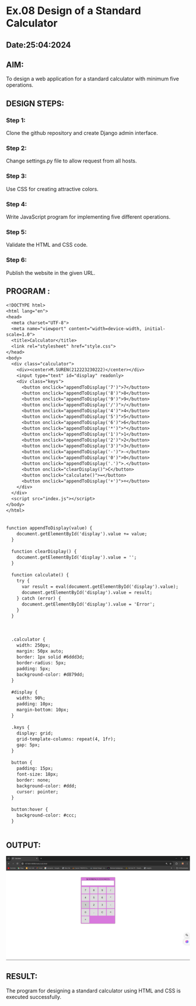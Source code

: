 # Ex.08 Design of a Standard Calculator
## Date:25:04:2024

## AIM:
To design a web application for a standard calculator with minimum five operations.

## DESIGN STEPS:

### Step 1:
Clone the github repository and create Django admin interface.

### Step 2:
Change settings.py file to allow request from all hosts.

### Step 3:
Use CSS for creating attractive colors.

### Step 4:
Write JavaScript program for implementing five different operations.

### Step 5:
Validate the HTML and CSS code.

### Step 6:
Publish the website in the given URL.

## PROGRAM :
```
<!DOCTYPE html>
<html lang="en">
<head>
  <meta charset="UTF-8">
  <meta name="viewport" content="width=device-width, initial-scale=1.0">
  <title>Calculator</title>
  <link rel="stylesheet" href="style.css">
</head>
<body>
  <div class="calculator">
    <div><center>M.SUREN(212223230222)</center></div>
    <input type="text" id="display" readonly>
    <div class="keys">
      <button onclick="appendToDisplay('7')">7</button>
      <button onclick="appendToDisplay('8')">8</button>
      <button onclick="appendToDisplay('9')">9</button>
      <button onclick="appendToDisplay('/')">/</button>
      <button onclick="appendToDisplay('4')">4</button>
      <button onclick="appendToDisplay('5')">5</button>
      <button onclick="appendToDisplay('6')">6</button>
      <button onclick="appendToDisplay('*')">*</button>
      <button onclick="appendToDisplay('1')">1</button>
      <button onclick="appendToDisplay('2')">2</button>
      <button onclick="appendToDisplay('3')">3</button>
      <button onclick="appendToDisplay('-')">-</button>
      <button onclick="appendToDisplay('0')">0</button>
      <button onclick="appendToDisplay('.')">.</button>
      <button onclick="clearDisplay()">C</button>
      <button onclick="calculate()">=</button>
      <button onclick="appendToDisplay('+')">+</button>
    </div>
  </div>
  <script src="index.js"></script>
</body>
</html>


function appendToDisplay(value) {
    document.getElementById('display').value += value;
  }
  
  function clearDisplay() {
    document.getElementById('display').value = '';
  }
  
  function calculate() {
    try {
      var result = eval(document.getElementById('display').value);
      document.getElementById('display').value = result;
    } catch (error) {
      document.getElementById('display').value = 'Error';
    }
  }
  


  .calculator {
    width: 250px;
    margin: 50px auto;
    border: 1px solid #6ddd3d;
    border-radius: 5px;
    padding: 5px;
    background-color: #d879dd;
  }
  
  #display {
    width: 90%;
    padding: 10px;
    margin-bottom: 10px;
  }
  
  .keys {
    display: grid;
    grid-template-columns: repeat(4, 1fr);
    gap: 5px;
  }
  
  button {
    padding: 15px;
    font-size: 18px;
    border: none;
    background-color: #ddd;
    cursor: pointer;
  }
  
  button:hover {
    background-color: #ccc;
  }
  
```

## OUTPUT:

![alt text](<Screenshot 2024-04-25 142028.png>)

## RESULT:
The program for designing a standard calculator using HTML and CSS is executed successfully.
